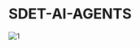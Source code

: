 # SDET-AI-AGENTS

![1](https://github.com/richard-devbot/SDET-AI-AGENTS/assets/152559661/27021598-dbc5-4c0c-b35a-10b691e3696e)

